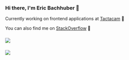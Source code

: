### Hi there, I'm Eric Bachhuber 👋

Currently working on frontend applications at [Tactacam](https://www.tactacam.com/) 🔧

You can also find me on [StackOverflow](https://stackoverflow.com/users/5564847/eric-bachhuber) 💬

### 
![](https://github-readme-stats-git-masterrstaa-rickstaa.vercel.app/api?username=bachhuberdesign&count_private=true&theme=tokyonight)

###
![](https://github-readme-stats-git-masterrstaa-rickstaa.vercel.app/api/top-langs/?username=bachhuberdesign&count_private=true&langs_count=10&include_orgs=true&theme=tokyonight)
